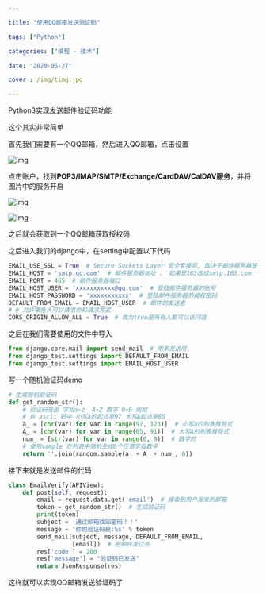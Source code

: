 ```yaml
---

title: "使用QQ邮箱发送验证码"

tags: ["Python"]

categories: ["编程 · 技术"]

date: "2020-05-27"

cover : /img/timg.jpg

---
```


Python3实现发送邮件验证码功能

这个其实非常简单

首先我们需要有一个QQ邮箱，然后进入QQ邮箱，点击设置

![img](https://wangxs020202.gitee.io/images/me/QQem1.png)

点击账户，找到**POP3/IMAP/SMTP/Exchange/CardDAV/CalDAV服务**，并将图片中的服务开启

![img](https://wangxs020202.gitee.io/images/me/QQem2.png)

![img](https://wangxs020202.gitee.io/images/me/QQem3.png)

之后就会获取到一个QQ邮箱获取授权码

之后进入我们的django中，在setting中配置以下代码

```python
EMAIL_USE_SSL = True  # Secure Sockets Layer 安全套接层, 取决于邮件服务器是否开启加密协议
EMAIL_HOST = 'smtp.qq.com'  # 邮件服务器地址 ， 如果是163改成smtp.163.com
EMAIL_PORT = 465  # 邮件服务器端口
EMAIL_HOST_USER = 'xxxxxxxxxxx@qq.com'  # 登陆邮件服务器的账号
EMAIL_HOST_PASSWORD = 'xxxxxxxxxxx'  # 登陆邮件服务器的授权密码
DEFAULT_FROM_EMAIL = EMAIL_HOST_USER  # 邮件的发送者
# # 允许哪些人可以请求你和请求方式
CORS_ORIGIN_ALLOW_ALL = True  # 改为true是所有人都可以访问我
```



之后在我们需要使用的文件中导入

```python
from django.core.mail import send_mail  # 用来发送用
from django_test.settings import DEFAULT_FROM_EMAIL
from django_test.settings import EMAIL_HOST_USER
```



写一个随机验证码demo

```python
# 生成随机验证码
def get_random_str():
    # 验证码是由 字母a~z  A~Z 数字 0~9 组成
    # 在 ascii 码中 小写a的起点是97 大写A起点是65
    a_ = [chr(var) for var in range(97, 123)]  # 小写a的列表推导式
    A_ = [chr(var) for var in range(65, 91)]  # 大写A的列表推导式
    num_ = [str(var) for var in range(0, 9)]  # 数字的
    # 使用sample 在列表中随机生成6个任意字母数字
    return ''.join(random.sample(a_ + A_ + num_, 6))
```





接下来就是发送邮件的代码

```python
class EmailVerify(APIView):
    def post(self, request):
        email = request.data.get('email')  # 接收到用户发来的邮箱
        token = get_random_str()  # 生成验证码
        print(token)
        subject = '通过邮箱找回密码！！'
        message = '你的验证码是:%s' % token
        send_mail(subject, message, DEFAULT_FROM_EMAIL,
                  [email])  # 把邮件发过去
        res['code'] = 200
        res['message'] = "验证码已发送"
        return JsonResponse(res)
```



这样就可以实现QQ邮箱发送验证码了